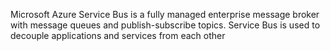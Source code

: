 
Microsoft Azure Service Bus is a fully managed enterprise message broker with message queues and publish-subscribe topics. Service Bus is used to decouple applications and services from each other
